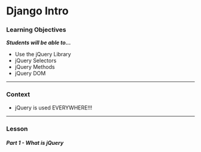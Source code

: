 # Django Intro

### Learning Objectives
***Students will be able to...***

* Use the jQuery Library
* jQuery Selectors
* jQuery Methods
* jQuery DOM

---

### Context

* jQuery is used EVERYWHERE!!!

---

### Lesson

##### Part 1 - What is jQuery